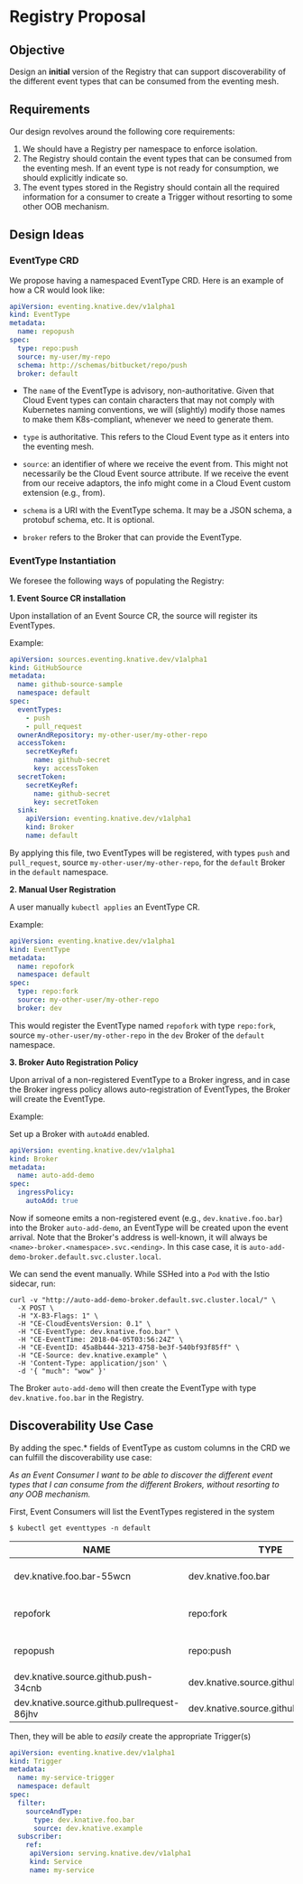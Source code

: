 # Registry Proposal

## Objective

Design an **initial** version of the Registry that can support discoverability of 
the different event types that can be consumed from the eventing mesh.

## Requirements

Our design revolves around the following core requirements:

1. We should have a Registry per namespace to enforce isolation.
2. The Registry should contain the event types that can be consumed from
the eventing mesh. If an event type is not ready for consumption, we should explicitly indicate so.
3. The event types stored in the Registry should contain all the required information 
for a consumer to create a Trigger without resorting to some other OOB mechanism.

## Design Ideas

### EventType CRD

We propose having a namespaced EventType CRD. Here is an example of how a CR would look like:

```yaml
apiVersion: eventing.knative.dev/v1alpha1
kind: EventType
metadata:
  name: repopush
spec:
  type: repo:push
  source: my-user/my-repo
  schema: http://schemas/bitbucket/repo/push
  broker: default
```


- The `name` of the EventType is advisory, non-authoritative. Given that Cloud Event types can 
contain characters that may not comply with Kubernetes naming conventions, we will (slightly) 
modify those names to make them K8s-compliant, whenever we need to generate them. 

- `type` is authoritative. This refers to the Cloud Event type as it enters into the eventing mesh. 

- `source`: an identifier of where we receive the event from. This might not necessarily be the Cloud Event source 
attribute. If we receive the event from our receive adaptors, the info might come in a Cloud Event custom extension (e.g., from).

- `schema` is a URI with the EventType schema. It may be a JSON schema, a protobuf schema, etc. It is optional.

- `broker` refers to the Broker that can provide the EventType. 

### EventType Instantiation

We foresee the following ways of populating the Registry:

**1. Event Source CR installation**

Upon installation of an Event Source CR, the source will register its EventTypes.

Example:

```yaml
apiVersion: sources.eventing.knative.dev/v1alpha1
kind: GitHubSource
metadata:
  name: github-source-sample
  namespace: default
spec:
  eventTypes:
    - push
    - pull_request
  ownerAndRepository: my-other-user/my-other-repo
  accessToken:
    secretKeyRef:
      name: github-secret
      key: accessToken
  secretToken:
    secretKeyRef:
      name: github-secret
      key: secretToken
  sink:
    apiVersion: eventing.knative.dev/v1alpha1
    kind: Broker
    name: default

```
 
By applying this file, two EventTypes will be registered, with types `push` and `pull_request`, 
source `my-other-user/my-other-repo`, for the `default` Broker in the `default` namespace.

**2. Manual User Registration**

A user manually `kubectl applies` an EventType CR.

Example: 

```yaml
apiVersion: eventing.knative.dev/v1alpha1
kind: EventType
metadata:
  name: repofork
  namespace: default
spec:
  type: repo:fork
  source: my-other-user/my-other-repo
  broker: dev
``` 

This would register the EventType named `repofork` with type `repo:fork`, source `my-other-user/my-other-repo` 
in the `dev` Broker of the `default` namespace.


**3. Broker Auto Registration Policy**

Upon arrival of a non-registered EventType to a Broker ingress, and in case the Broker 
ingress policy allows auto-registration of EventTypes, the Broker will create the EventType.

Example: 

Set up a Broker with `autoAdd` enabled.

```yaml
apiVersion: eventing.knative.dev/v1alpha1
kind: Broker
metadata:
  name: auto-add-demo
spec:
  ingressPolicy:
    autoAdd: true
```

Now if someone emits a non-registered event (e.g., `dev.knative.foo.bar`)
into the Broker `auto-add-demo`, an EventType will be created upon the event arrival. 
Note that the Broker's address is well-known, it will always be
`<name>-broker.<namespace>.svc.<ending>`. In this case case, it is
`auto-add-demo-broker.default.svc.cluster.local`.

We can send the event manually. While SSHed into a `Pod` with the Istio sidecar, run:

```shell
curl -v "http://auto-add-demo-broker.default.svc.cluster.local/" \
  -X POST \
  -H "X-B3-Flags: 1" \
  -H "CE-CloudEventsVersion: 0.1" \
  -H "CE-EventType: dev.knative.foo.bar" \
  -H "CE-EventTime: 2018-04-05T03:56:24Z" \
  -H "CE-EventID: 45a8b444-3213-4758-be3f-540bf93f85ff" \
  -H "CE-Source: dev.knative.example" \
  -H 'Content-Type: application/json' \
  -d '{ "much": "wow" }'
```
 
The Broker `auto-add-demo` will then create the EventType with type `dev.knative.foo.bar` in the Registry.

## Discoverability Use Case

By adding the spec.* fields of EventType as custom columns in the CRD we can fulfill the discoverability 
use case: 

*As an Event Consumer I want to be able to discover the different event types that I can consume 
from the different Brokers, without resorting to any OOB mechanism.*

First, Event Consumers will list the EventTypes registered in the system

`$ kubectl get eventtypes -n default`


NAME | TYPE | SOURCE | SCHEMA | BROKER | READY | REASON
--- | --- | --- | --- | --- | --- | ---
dev.knative.foo.bar-55wcn | dev.knative.foo.bar | dev.knative.example | | auto-add-demo |   True | |
repofork | repo:fork | my-other-user/my-other-repo | |  dev | False | BrokerIsNotReady |
repopush | repo:push | my-other-user/my-other-repo | http://schemas/bitbucket/repo/push |  default | True | | 
dev.knative.source.github.push-34cnb | dev.knative.source.github.push | my-user/my-repo | | default | True | |
dev.knative.source.github.pullrequest-86jhv | dev.knative.source.github.pull_request | my-user/my-repo | | default | True | | 


Then, they will be able to *easily* create the appropriate Trigger(s)


```yaml
apiVersion: eventing.knative.dev/v1alpha1
kind: Trigger
metadata:
  name: my-service-trigger
  namespace: default
spec:
  filter:
    sourceAndType:
      type: dev.knative.foo.bar
      source: dev.knative.example
  subscriber:
    ref:
     apiVersion: serving.knative.dev/v1alpha1
     kind: Service
     name: my-service
```
